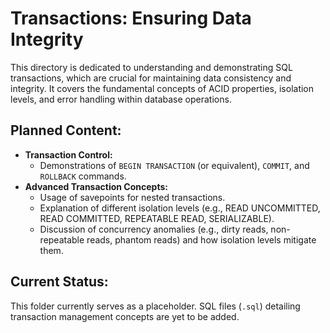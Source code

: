 # Transactions: Ensuring Data Integrity

This directory is dedicated to understanding and demonstrating SQL transactions, which are crucial for maintaining data consistency and integrity. It covers the fundamental concepts of ACID properties, isolation levels, and error handling within database operations.

## Planned Content:

- **Transaction Control:**
  - Demonstrations of `BEGIN TRANSACTION` (or equivalent), `COMMIT`, and `ROLLBACK` commands.
- **Advanced Transaction Concepts:**
  - Usage of savepoints for nested transactions.
  - Explanation of different isolation levels (e.g., READ UNCOMMITTED, READ COMMITTED, REPEATABLE READ, SERIALIZABLE).
  - Discussion of concurrency anomalies (e.g., dirty reads, non-repeatable reads, phantom reads) and how isolation levels mitigate them.

## Current Status:

This folder currently serves as a placeholder. SQL files (`.sql`) detailing transaction management concepts are yet to be added.
